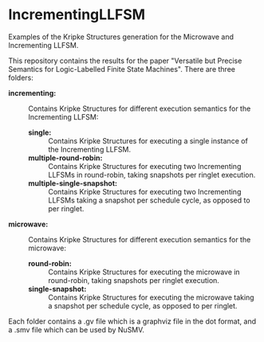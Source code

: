 # IncrementingLLFSM
Examples of the Kripke Structures generation for the Microwave and Incrementing LLFSM.

This repository contains the results for the paper "Versatile but Precise Semantics for Logic-Labelled Finite State Machines".  There are three folders:


<dl>
    <dt><strong>incrementing:</strong></dt>
    <dd>
        <p>Contains Kripke Structures for different execution semantics for the Incrementing LLFSM:</p>
        <dl>
              <dt><strong>single:</strong></dt>
              <dd>Contains Kripke Structures for executing a single instance of the Incrementing LLFSM.</dd>
              <dt><strong>multiple-round-robin:</strong></dt>
              <dd>Contains Kripke Structures for executing two Incrementing LLFSMs in round-robin, taking snapshots per ringlet execution. </dd>
              <dt><strong>multiple-single-snapshot:</strong></dt>
              <dd>Contains Kripke Structures for executing two Incrementing LLFSMs taking a snapshot per schedule cycle, as opposed to per ringlet.</dd>
        </dl>
    </dd>
    <dt><strong>microwave:</strong></dt>
    <dd>
        <p>Contains Kripke Structures for different execution semantics for the microwave:</p>
        <dl>
            <dt><strong>round-robin:</strong></dt>
            <dd>Contains Kripke Structures for executing the microwave in round-robin, taking snapshots per ringlet execution.</dd>
            <dt><strong>single-snapshot:</strong></dt>
            <dd>Contains Kripke Structures for executing the microwave taking a snapshot per schedule cycle, as opposed to per ringlet.</dd>
        </dl>
    </dd>
</dl>

Each folder contains a .gv file which is a graphviz file in the dot format, and a .smv file which can be used by NuSMV.
